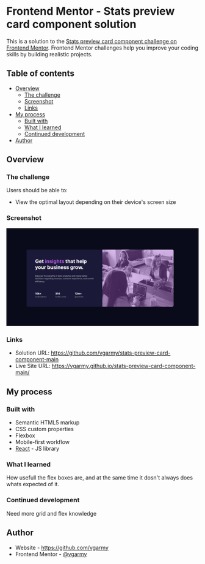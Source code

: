 # Frontend Mentor - Stats preview card component solution

This is a solution to the [Stats preview card component challenge on Frontend Mentor](https://www.frontendmentor.io/challenges/stats-preview-card-component-8JqbgoU62). Frontend Mentor challenges help you improve your coding skills by building realistic projects. 

## Table of contents

- [Overview](#overview)
  - [The challenge](#the-challenge)
  - [Screenshot](#screenshot)
  - [Links](#links)
- [My process](#my-process)
  - [Built with](#built-with)
  - [What I learned](#what-i-learned)
  - [Continued development](#continued-development)
- [Author](#author)


## Overview

### The challenge

Users should be able to:

- View the optimal layout depending on their device's screen size

### Screenshot

<img src="screenshot.png" alt="screenshot">

### Links

- Solution URL: https://github.com/vgarmy/stats-preview-card-component-main
- Live Site URL: https://vgarmy.github.io/stats-preview-card-component-main/

## My process

### Built with

- Semantic HTML5 markup
- CSS custom properties
- Flexbox
- Mobile-first workflow
- [React](https://reactjs.org/) - JS library


### What I learned

How usefull the flex boxes are, and at the same time it dosn't always does whats expected of it.


### Continued development

Need more grid and flex knowledge


## Author

- Website - https://github.com/vgarmy
- Frontend Mentor - [@vgarmy](https://www.frontendmentor.io/profile/vgarmy)
